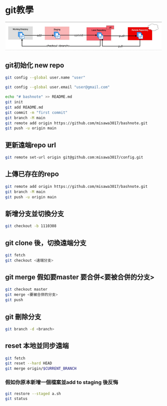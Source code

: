 # git教學

![git原理](https://github.com/misawa3017/gitnote/blob/main/git_principle.png)


## git初始化 new repo

```bash
git config --global user.name "user"
```

```bash
git config --global user.email "user@gmail.com"
```

```bash
echo "# bashnote" >> README.md
git init
git add README.md
git commit -m "first commit"
git branch -M main
git remote add origin https://github.com/misawa3017/bashnote.git
git push -u origin main
```

## 更新遠端repo url
```bash
git remote set-url origin git@github.com:misawa3017/config.git
```
## 上傳已存在的repo

```bash
git remote add origin https://github.com/misawa3017/bashnote.git
git branch -M main
git push -u origin main
```

## 新增分支並切換分支

```bash
git checkout -b 1110308
```

## git clone 後，切換遠端分支
```bash
git fetch
git checkout <遠端分支>
```
## git merge 假如要master 要合併<要被合併的分支>
```bash
git checkout master
git merge <要被合併的分支>
git push
```

## git 刪除分支
```bash
git branch -d <branch>
```
## reset 本地並同步遠端
```bash
git fetch
git reset --hard HEAD
git merge origin/$CURRENT_BRANCH
```

### 假如你原本新增一個檔案並add to staging 後反悔
```bash
git restore --staged a.sh
git status
```
